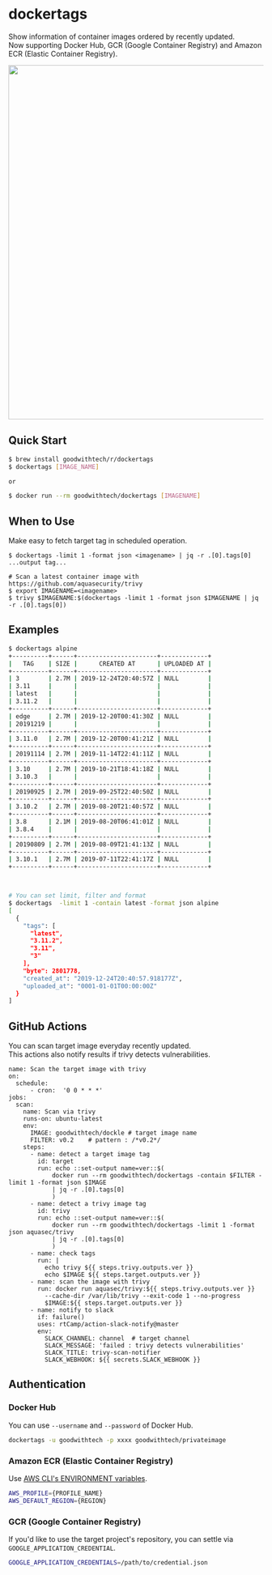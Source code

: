 # dockertags
Show information of container images ordered by recently updated. <br />
Now supporting Docker Hub, GCR (Google Container Registry) and Amazon ECR (Elastic Container Registry).

<img src="assets/usage.gif" width="700">



## Quick Start

```bash
$ brew install goodwithtech/r/dockertags
$ dockertags [IMAGE_NAME]

or 

$ docker run --rm goodwithtech/dockertags [IMAGENAME]
```
## When to Use

Make easy to fetch target tag in scheduled operation.
 
```.env
$ dockertags -limit 1 -format json <imagename> | jq -r .[0].tags[0]
...output tag...

# Scan a latest container image with https://github.com/aquasecurity/trivy
$ export IMAGENAME=<imagename>
$ trivy $IMAGENAME:$(dockertags -limit 1 -format json $IMAGENAME | jq -r .[0].tags[0])
```

## Examples

```bash
$ dockertags alpine
+----------+------+----------------------+-------------+
|   TAG    | SIZE |      CREATED AT      | UPLOADED AT |
+----------+------+----------------------+-------------+
| 3        | 2.7M | 2019-12-24T20:40:57Z | NULL        |
| 3.11     |      |                      |             |
| latest   |      |                      |             |
| 3.11.2   |      |                      |             |
+----------+------+----------------------+-------------+
| edge     | 2.7M | 2019-12-20T00:41:30Z | NULL        |
| 20191219 |      |                      |             |
+----------+------+----------------------+-------------+
| 3.11.0   | 2.7M | 2019-12-20T00:41:21Z | NULL        |
+----------+------+----------------------+-------------+
| 20191114 | 2.7M | 2019-11-14T22:41:11Z | NULL        |
+----------+------+----------------------+-------------+
| 3.10     | 2.7M | 2019-10-21T18:41:18Z | NULL        |
| 3.10.3   |      |                      |             |
+----------+------+----------------------+-------------+
| 20190925 | 2.7M | 2019-09-25T22:40:50Z | NULL        |
+----------+------+----------------------+-------------+
| 3.10.2   | 2.7M | 2019-08-20T21:40:57Z | NULL        |
+----------+------+----------------------+-------------+
| 3.8      | 2.1M | 2019-08-20T06:41:01Z | NULL        |
| 3.8.4    |      |                      |             |
+----------+------+----------------------+-------------+
| 20190809 | 2.7M | 2019-08-09T21:41:13Z | NULL        |
+----------+------+----------------------+-------------+
| 3.10.1   | 2.7M | 2019-07-11T22:41:17Z | NULL        |
+----------+------+----------------------+-------------+



# You can set limit, filter and format
$ dockertags  -limit 1 -contain latest -format json alpine
[
  {
    "tags": [
      "latest",
      "3.11.2",
      "3.11",
      "3"
    ],
    "byte": 2801778,
    "created_at": "2019-12-24T20:40:57.918177Z",
    "uploaded_at": "0001-01-01T00:00:00Z"
  }
]
```

## GitHub Actions

You can scan target image everyday recently updated.<br />
This actions also notify results if trivy detects vulnerabilities.

```
name: Scan the target image with trivy
on:
  schedule:
      - cron:  '0 0 * * *'
jobs:
  scan:
    name: Scan via trivy
    runs-on: ubuntu-latest
    env:
      IMAGE: goodwithtech/dockle # target image name
      FILTER: v0.2    # pattern : /*v0.2*/
    steps:
      - name: detect a target image tag
        id: target
        run: echo ::set-output name=ver::$(
            docker run --rm goodwithtech/dockertags -contain $FILTER -limit 1 -format json $IMAGE
            | jq -r .[0].tags[0]
            )
      - name: detect a trivy image tag
        id: trivy
        run: echo ::set-output name=ver::$(
            docker run --rm goodwithtech/dockertags -limit 1 -format json aquasec/trivy
            | jq -r .[0].tags[0]
            )
      - name: check tags
        run: |
          echo trivy ${{ steps.trivy.outputs.ver }}
          echo $IMAGE ${{ steps.target.outputs.ver }}
      - name: scan the image with trivy
        run: docker run aquasec/trivy:${{ steps.trivy.outputs.ver }}
          --cache-dir /var/lib/trivy --exit-code 1 --no-progress
          $IMAGE:${{ steps.target.outputs.ver }}
      - name: notify to slack
        if: failure()
        uses: rtCamp/action-slack-notify@master
        env:
          SLACK_CHANNEL: channel  # target channel
          SLACK_MESSAGE: 'failed : trivy detects vulnerabilities'
          SLACK_TITLE: trivy-scan-notifier
          SLACK_WEBHOOK: ${{ secrets.SLACK_WEBHOOK }}
```

## Authentication

### Docker Hub

You can use `--username` and `--password` of Docker Hub.

```bash
dockertags -u goodwithtech -p xxxx goodwithtech/privateimage
```

### Amazon ECR (Elastic Container Registry)

Use [AWS CLI's ENVIRONMENT variables](https://docs.aws.amazon.com/cli/latest/userguide/cli-configure-envvars.html).

```bash
AWS_PROFILE={PROFILE_NAME}
AWS_DEFAULT_REGION={REGION}
```

### GCR (Google Container Registry)

If you'd like to use the target project's repository, you can settle via `GOOGLE_APPLICATION_CREDENTIAL`.

```bash
GOOGLE_APPLICATION_CREDENTIALS=/path/to/credential.json
```

